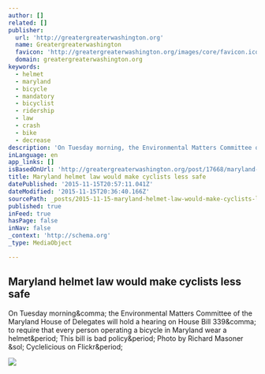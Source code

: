 ```yaml
---
author: []
related: []
publisher:
  url: 'http://greatergreaterwashington.org'
  name: Greatergreaterwashington
  favicon: 'http://greatergreaterwashington.org/images/core/favicon.ico'
  domain: greatergreaterwashington.org
keywords:
  - helmet
  - maryland
  - bicycle
  - mandatory
  - bicyclist
  - ridership
  - law
  - crash
  - bike
  - decrease
description: 'On Tuesday morning, the Environmental Matters Committee of the Maryland House of Delegates will hold a hearing on House Bill 339, to require that every person operating a bicycle in Maryland wear a helmet. This bill is bad policy. Photo by Richard Masoner / Cyclelicious on Flickr.'
inLanguage: en
app_links: []
isBasedOnUrl: 'http://greatergreaterwashington.org/post/17668/maryland-helmet-law-would-make-cyclists-less-safe/'
title: Maryland helmet law would make cyclists less safe
datePublished: '2015-11-15T20:57:11.041Z'
dateModified: '2015-11-15T20:36:40.166Z'
sourcePath: _posts/2015-11-15-maryland-helmet-law-would-make-cyclists-less-safe.md
published: true
inFeed: true
hasPage: false
inNav: false
_context: 'http://schema.org'
_type: MediaObject

---
```

<article style=""><h1>Maryland helmet law would make cyclists less safe</h1><p>On Tuesday morning&amp;comma; the Environmental Matters Committee of the Maryland House of Delegates will hold a hearing on House Bill 339&amp;comma; to require that every person operating a bicycle in Maryland wear a helmet&amp;period; This bill is bad policy&amp;period; Photo by Richard Masoner &amp;sol; Cyclelicious on Flickr&amp;period;</p><img src="http://greatergreater.com/images/201302/101718.jpg" /></article>